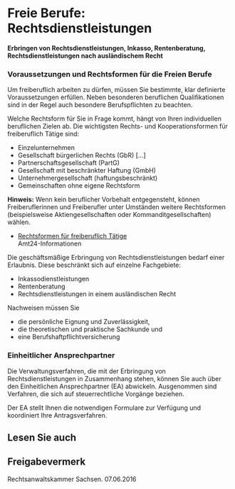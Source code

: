 # Freie Berufe: Rechtsdienstleistungen

**Erbringen von Rechtsdienstleistungen, Inkasso, Rentenberatung, Rechtsdienstleistungen nach ausländischem Recht**

### Voraussetzungen und Rechtsformen für die Freien Berufe

Um freiberuflich arbeiten zu dürfen, müssen Sie bestimmte, klar definierte Voraussetzungen erfüllen. Neben besonderen beruflichen Qualifikationen sind in der Regel auch besondere Berufspflichten zu beachten.

Welche Rechtsform für Sie in Frage kommt, hängt von Ihren individuellen beruflichen Zielen ab. Die wichtigsten Rechts- und Kooperationsformen für freiberuflich Tätige sind:

* Einzelunternehmen
* Gesellschaft bürgerlichen Rechts (GbR) [...]
* Partnerschaftsgesellschaft (PartG)
* Gesellschaft mit beschränkter Haftung (GmbH)
* Unternehmergesellschaft (haftungsbeschränkt)
* Gemeinschaften ohne eigene Rechtsform

**Hinweis:** Wenn kein beruflicher Vorbehalt entgegensteht, können Freiberuflerinnen und Freiberufler unter Umständen weitere Rechtsformen (beispielsweise Aktiengesellschaften oder Kommanditgesellschaften) wählen.

* [Rechtsformen für freiberuflich Tätige](https://amt24dev.sachsen.de/zufi/lebenslagen/5000539)  
  Amt24-Informationen

Die geschäftsmäßige Erbringung von Rechtsdienstleistungen bedarf einer Erlaubnis. Diese beschränkt sich auf einzelne Fachgebiete:

* Inkassodienstleistungen
* Rentenberatung
* Rechtsdienstleistungen in einem ausländischen Recht

Nachweisen müssen Sie

* die persönliche Eignung und Zuverlässigkeit,
* die theoretischen und praktische Sachkunde und
* eine Berufshaftpflichtversicherung

### Einheitlicher Ansprechpartner

Die Verwaltungsverfahren, die mit der Erbringung von Rechtsdienstleistungen in Zusammenhang stehen, können Sie auch über den Einheitlichen Ansprechpartner (EA) abwickeln. Ausgenommen sind Verfahren, die sich auf steuerrechtliche Vorgänge beziehen.

Der EA stellt Ihnen die notwendigen Formulare zur Verfügung und koordiniert Ihre Antragsverfahren.

## Lesen Sie auch

## Freigabevermerk

Rechtsanwaltskammer Sachsen. 07.06.2016
